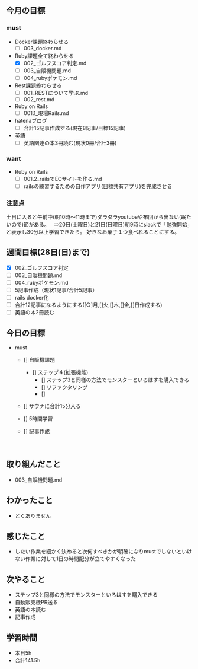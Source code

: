 ## 今月の目標
### must
  - Docker課題終わらせる
    - [ ]  003_docker.md
  - Ruby課題全て終わらせる
    - [x] 002_ゴルフスコア判定.md
    - [ ] 003_自販機問題.md
    - [ ] 004_rubyポケモン.md
  - Rest課題終わらせる
    - [ ] 001_RESTについて学ぶ.md
    - [ ] 002_rest.md
  - Ruby on Rails
    - [ ] 001.1_現場Rails.md
  - hatenaブログ
    - [ ]  合計15記事作成する(現在8記事/目標15記事)
  - 英語
    - [ ]  英語関連の本3冊読む(現状0冊/合計3冊)
### want
  - Ruby on Rails
    - [ ]  001.2_railsでECサイトを作る.md
    - [ ]  railsの練習するための自作アプリ(目標共有アプリ)を完成させる

   ### 注意点
土日に入ると午前中(朝10時〜11時まで)ダラダラyoutubeや布団から出ない(眠たいので)節がある。  
⇨20日(土曜日)と21日(日曜日)朝9時にslackで「勉強開始」と表示し30分以上学習できたら。
好きなお菓子１つ食べれることにする。




## 週間目標(28日(日)まで)
  - [x] 002_ゴルフスコア判定
  - [ ] 003_自販機問題.md
  - [ ] 004_rubyポケモン.md
  - [ ] 5記事作成（現状1記事/合計5記事）
  - [ ] rails docker化
  - [ ] 合計12記事になるようにする([○]月,[]火,[]木,[]金,[]日作成する)
  - [ ] 英語の本2冊読む

## 今日の目標
- must
  - []   自販機課題
    - [] ステップ４(拡張機能)
      - [] ステップ3と同様の方法でモンスターといろはすを購入できる
      - [] リファクタリング
      - [] 
      
  - [] サウナに合計15分入る
  - [] 5時間学習
  - [] 記事作成

  　　
## 取り組んだこと
- 003_自販機問題.md
## わかったこと
- とくありません
## 感じたこと
- したい作業を細かく決めると次何すべきかが明確になりmustでしないといけない作業に対して1日の時間配分が立てやすくなった
## 次やること
- ステップ3と同様の方法でモンスターといろはすを購入できる
- 自動販売機PR送る
- 英語の本読む
- 記事作成


## 学習時間
- 本日5h
- 合計141.5h
